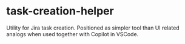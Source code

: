 # task-creation-helper
Utility for Jira task creation. Positioned as simpler tool than UI related analogs when used together with Copilot in VSCode.
